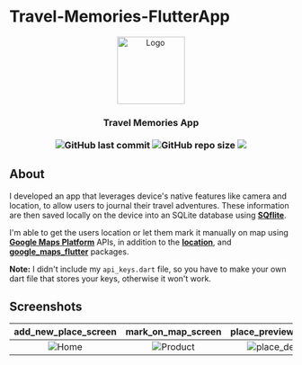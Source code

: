 # Travel-Memories-FlutterApp
<p align="center">
<img src="https://user-images.githubusercontent.com/32794378/150840262-234bd33f-cacb-4b2d-b12a-e3c16e3bd2cd.png" alt="Logo" width="120">
</p>

<h3 align="center">Travel Memories App<br><br>
<img alt="GitHub last commit" src="https://img.shields.io/github/last-commit/ISL270/Travel-Memories-FlutterApp">
<img alt="GitHub repo size" src="https://img.shields.io/github/repo-size/ISL270/Travel-Memories-FlutterApp">
<img src="https://visitor-badge.glitch.me/badge?page_id=ISL270.Travel-Memories-FlutterApp&right_color=red&left_text=visitors" /></h3>

## About
I developed an app that leverages device's native features like camera and location, to allow users to journal their travel adventures. These information are then saved locally on the device into an SQLite database using [**SQflite**](https://pub.dev/packages/sqflite).

I'm able to get the users location or let them mark it manually on map using [**Google Maps Platform**](https://developers.google.com/maps) APIs, in addition to the [**location**](https://pub.dev/packages/location), and [**google_maps_flutter**](https://pub.dev/packages/google_maps_flutter) packages.

**Note:** I didn't include my `api_keys.dart` file, so you have to make your own dart file that stores your keys, otherwise it won't work.



## Screenshots
| add_new_place_screen | mark_on_map_screen | place_preview_screen | visited_places_screen |
| :---: | :---: | :---: | :---: |
| ![Home](https://user-images.githubusercontent.com/32794378/150840579-74f0c2c9-f77e-46c5-8847-e5624cd05c1f.png) | ![Product](https://user-images.githubusercontent.com/32794378/150840685-e97598a5-40f0-4a5f-8d93-55bd950bb4a1.png) | ![place_details](https://user-images.githubusercontent.com/32794378/150840840-6ae4b33e-051b-41b9-9b13-df048a7c9178.png) | ![visited_places](https://user-images.githubusercontent.com/32794378/150840852-110933b0-7569-4cfe-81a0-685942490257.png)|
